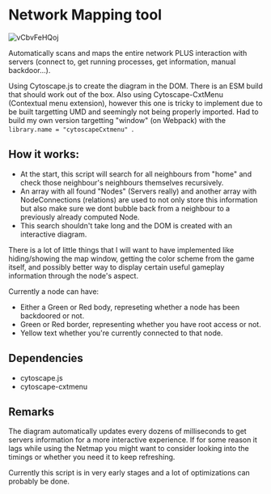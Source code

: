 # Network Mapping tool

![vCbvFeHQoj](https://user-images.githubusercontent.com/36589613/147854182-fb402914-302b-49f5-b3bc-984ea13a473f.gif)

Automatically scans and maps the entire network PLUS interaction with servers (connect to, get running processes, get information, manual backdoor...).

Using Cytoscape.js to create the diagram in the DOM. There is an ESM build that should work out of the box.
Also using Cytoscape-CxtMenu (Contextual menu extension), however this one is tricky to implement due to be built targetting UMD and seemingly not being
properly imported. Had to build my own version targetting "window" (on Webpack) with the `library.name = "cytoscapeCxtmenu" `.

## How it works:
- At the start, this script will search for all neighbours from "home" and check those neighbour's neighbours themselves recursively.
- An array with all found "Nodes" (Servers really) and another array with NodeConnections (relations) are used to not only store this information
but also make sure we dont bubble back from a neighbour to a previously already computed Node.
- This search shouldn't take long and the DOM is created with an interactive diagram.

There is a lot of little things that I will want to have implemented like hiding/showing the map window, getting the color scheme from the game itself,
and possibly better way to display certain useful gameplay information through the node's aspect.

Currently a node can have:
- Either a Green or Red body, represeting whether a node has been backdoored or not.
- Green or Red border, representing whether you have root access or not.
- Yellow text whether you're currently connected to that node.


## Dependencies
- cytoscape.js
- cytoscape-cxtmenu

## Remarks
The diagram automatically updates every dozens of milliseconds to get servers information for a more interactive experience.
If for some reason it lags while using the Netmap you might want to consider looking into the timings or whether you need it to keep refreshing.

Currently this script is in very early stages and a lot of optimizations can probably be done.
